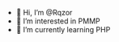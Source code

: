 - 👋 Hi, I’m @Rqzor
- 👀 I’m interested in PMMP
- 🌱 I’m currently learning PHP

<!---
Rqzor/Rqzor is a ✨ special ✨ repository because its `README.md` (this file) appears on your GitHub profile.
You can click the Preview link to take a look at your changes.
--->
